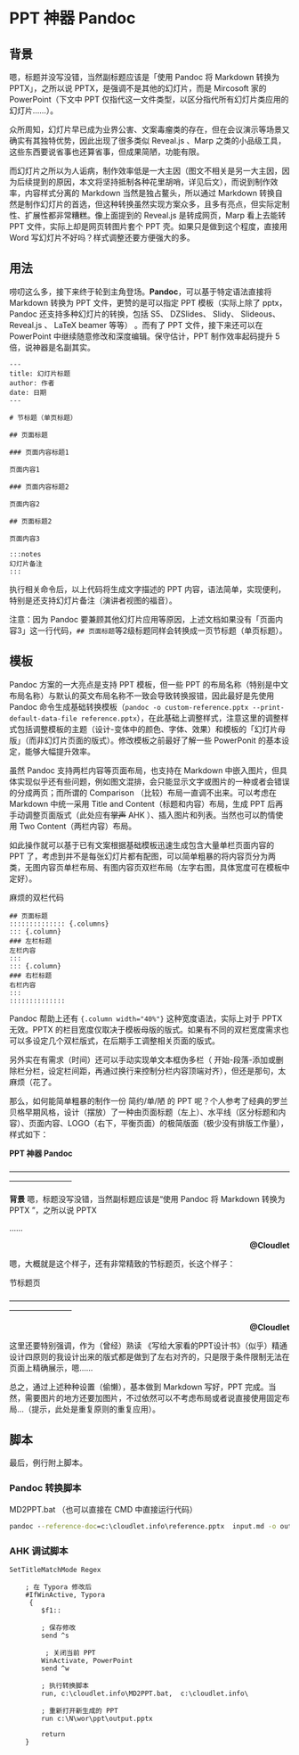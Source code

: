 # PPT 神器 Pandoc

## 背景

嗯，标题并没写没错，当然副标题应该是「使用 Pandoc 将 Markdown 转换为 PPTX」，之所以说 PPTX，是强调不是其他的幻灯片，而是 Mircosoft 家的 PowerPoint（下文中 PPT 仅指代这一文件类型，以区分指代所有幻灯片类应用的幻灯片……）。

众所周知，幻灯片早已成为业界公害、文案毒瘤类的存在，但在会议演示等场景又确实有其独特优势，因此出现了很多类似 Reveal.js 、Marp 之类的小品级工具，这些东西要说省事也还算省事，但成果简陋，功能有限。

而幻灯片之所以为人诟病，制作效率低是一大主因（图文不相关是另一大主因，因为后续提到的原因，本文将坚持抵制各种花里胡哨，详见后文），而说到制作效率，内容样式分离的 Markdown 当然是独占鳌头，所以通过 Markdown 转换自然是制作幻灯片的首选，但这种转换虽然实现方案众多，且多有亮点，但实际定制性、扩展性都非常糟糕。像上面提到的 Reveal.js 是转成网页，Marp 看上去能转 PPT 文件，实际上却是网页转图片套个 PPT 壳。如果只是做到这个程度，直接用 Word 写幻灯片不好吗？样式调整还要方便强大的多。

## 用法

唠叨这么多，接下来终于轮到主角登场。**Pandoc**，可以基于特定语法直接将 Markdown 转换为 PPT 文件，更赞的是可以指定 PPT 模板（实际上除了 pptx， Pandoc 还支持多种幻灯片的转换，包括 S5、 DZSlides、 Slidy、 Slideous、Reveal.js 、 LaTeX beamer 等等） 。而有了 PPT 文件，接下来还可以在 PowerPoint 中继续随意修改和深度编辑。保守估计，PPT 制作效率起码提升 5 倍，说神器是名副其实。 

```
---
title: 幻灯片标题
author: 作者
date: 日期
---

# 节标题（单页标题）

## 页面标题

### 页面内容标题1

页面内容1

### 页面内容标题2

页面内容2

## 页面标题2

页面内容3

:::notes
幻灯片备注
:::

```

执行相关命令后，以上代码将生成文字描述的 PPT 内容，语法简单，实现便利，特别是还支持幻灯片备注（演讲者视图的福音）。

注意：因为 Pandoc 要兼顾其他幻灯片应用等原因，上述文档如果没有「页面内容3」这一行代码，`## 页面标题`等2级标题同样会转换成一页节标题（单页标题）。

## 模板

Pandoc 方案的一大亮点是支持 PPT 模板，但一些 PPT 的布局名称（特别是中文布局名称）与默认的英文布局名称不一致会导致转换报错，因此最好是先使用 Pandoc 命令生成基础转换模板（`pandoc -o custom-reference.pptx --print-default-data-file reference.pptx`），在此基础上调整样式，注意这里的调整样式包括调整模板的主题（设计-变体中的颜色、字体、效果）和模板的「幻灯片母版」（而非幻灯片页面的版式）。修改模板之前最好了解一些 PowerPonit 的基本设定，能够大幅提升效率。

虽然 Pandoc 支持两栏内容等页面布局，也支持在 Markdown 中嵌入图片，但具体实现似乎还有些问题，例如图文混排，会只能显示文字或图片的一种或者会错误的分成两页；而所谓的 Comparison （比较）布局一直调不出来。可以考虑在 Markdown 中统一采用 Title and Content（标题和内容）布局，生成 PPT 后再手动调整页面版式（此处应有~~掌声~~ AHK ）、插入图片和列表。当然也可以酌情使用 Two Content（两栏内容）布局。

如此操作就可以基于已有文案根据基础模板迅速生成包含大量单栏页面内容的 PPT 了，考虑到并不是每张幻灯片都有配图，可以简单粗暴的将内容页分为两类，无图内容页单栏布局、有图内容页双栏布局（左字右图，具体宽度可在模板中定好）。

麻烦的双栏代码

```
## 页面标题
:::::::::::::: {.columns}
::: {.column}
### 左栏标题
左栏内容
:::
::: {.column}
### 右栏标题
右栏内容
:::
::::::::::::::
```

Pandoc 帮助上还有 `{.column width="40%"}` 这种宽度语法，实际上对于 PPTX 无效。PPTX 的栏目宽度仅取决于模板母版的版式。如果有不同的双栏宽度需求也可以多设定几个双栏版式，在后期手工调整相关页面的版式。

另外实在有需求（时间）还可以手动实现单文本框伪多栏（ 开始-段落-添加或删除栏分栏，设定栏间距，再通过换行来控制分栏内容顶端对齐），但还是那句，太麻烦（花了。

那么，如何能简单粗暴的制作一份 简约/单/陋 的 PPT 呢？个人参考了经典的罗兰贝格早期风格，设计（摆放）了一种由页面标题（左上）、水平线（区分标题和内容）、页面内容、LOGO（右下，平衡页面）的极简版面（极少没有排版工作量），样式如下：



**PPT 神器 Pandoc**

————————————————————————————————————————————

**背景** 嗯，标题没写没错，当然副标题应该是“使用 Pandoc 将 Markdown 转换为 PPTX ”，之所以说 PPTX

……


<p align="right"><b>@Cloudlet</b></p>





嗯，大概就是这个样子，还有非常精致的节标题页，长这个样子：



节标题页

————————————————————————————————————————————


<p align="right"><b>@Cloudlet</b></p>



这里还要特别强调，作为（曾经）熟读 《写给大家看的PPT设计书》（似乎）精通设计四原则的我设计出来的版式都是做到了左右对齐的，只是限于条件限制无法在页面上精确展示，嗯……

总之，通过上述种种设置（偷懒），基本做到 Markdown 写好，PPT 完成。当然，需要图片的地方还要加图片，不过依然可以不考虑布局或者说直接使用固定布局…（提示，此处是重复原则的重复应用）。



## 脚本

最后，例行附上脚本。

### Pandoc 转换脚本

MD2PPT.bat （也可以直接在 CMD 中直接运行代码）

```bat 
pandoc --reference-doc=c:\cloudlet.info\reference.pptx  input.md -o output.pptx
```

### AHK 调试脚本

```autohotkey
SetTitleMatchMode Regex

    ; 在 Typora 修改后
    #IfWinActive, Typora
     {
        $f1::
        
        ; 保存修改
        send ^s
        
         ; 关闭当前 PPT
        WinActivate, PowerPoint
        send ^w  

        ; 执行转换脚本
        run, c:\cloudlet.info\MD2PPT.bat,  c:\cloudlet.info\

        ; 重新打开新生成的 PPT
        run c:\N\wor\ppt\output.pptx

        return
    }
```

